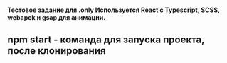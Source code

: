 <h4>Тестовое задание для .only Используется React с Typescript, SCSS, webapck и gsap для анимации.</h4>
<h2>npm start - команда для запуска проекта, после клонирования</h2>

